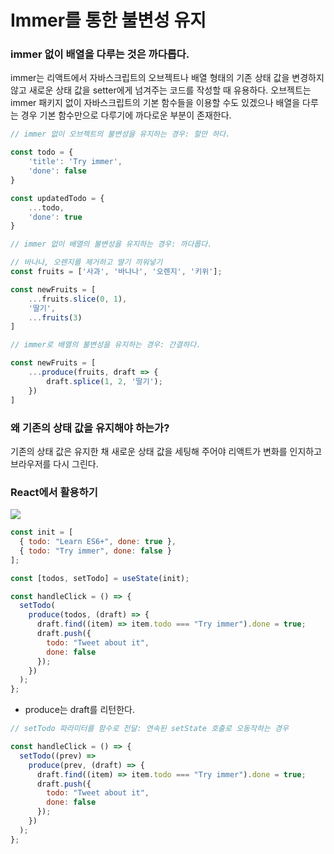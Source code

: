#  Immer를 통한 불변성 유지



### immer 없이 배열을 다루는 것은 까다롭다.

immer는 리액트에서 자바스크립트의 오브젝트나 배열 형태의 기존 상태 값을 변경하지 않고 새로운 상태 값을 setter에게 넘겨주는 코드를 작성할 때 유용하다. 오브젝트는 immer 패키지 없이 자바스크립트의 기본 함수들을 이용할 수도 있겠으나 배열을 다루는 경우 기본 함수만으로 다루기에 까다로운 부분이 존재한다.



```javascript
// immer 없이 오브젝트의 불변성을 유지하는 경우: 할만 하다.

const todo = {
	'title': 'Try immer',
    'done': false
}

const updatedTodo = {
	...todo,
    'done': true
}
```



```javascript
// immer 없이 배열의 불변성을 유지하는 경우: 까다롭다.

// 바나나, 오렌지를 제거하고 딸기 끼워넣기
const fruits = ['사과', '바나나', '오렌지', '키위'];

const newFruits = [
    ...fruits.slice(0, 1),
    '딸기',
    ...fruits(3)
]
```



```javascript
// immer로 배열의 불변성을 유지하는 경우: 간결하다.

const newFruits = [
    ...produce(fruits, draft => {
        draft.splice(1, 2, '딸기');
    })
]
```



### 왜 기존의 상태 값을 유지해야 하는가?

기존의 상태 값은 유지한 채 새로운 상태 값을 세팅해 주어야 리액트가 변화를 인지하고 브라우저를 다시 그린다.



### React에서 활용하기

![](https://imgur.com/caWgagM.gif)

```jsx
const init = [
  { todo: "Learn ES6+", done: true },
  { todo: "Try immer", done: false }
];

const [todos, setTodo] = useState(init);

const handleClick = () => {
  setTodo(
    produce(todos, (draft) => {
      draft.find((item) => item.todo === "Try immer").done = true;
      draft.push({
        todo: "Tweet about it",
        done: false
      });
    })
  );
};
```

- produce는 draft를 리턴한다.



```jsx
// setTodo 파라미터를 함수로 전달: 연속된 setState 호출로 오동작하는 경우

const handleClick = () => {
  setTodo((prev) =>
    produce(prev, (draft) => {
      draft.find((item) => item.todo === "Try immer").done = true;
      draft.push({
        todo: "Tweet about it",
        done: false
      });
    })
  );
};
```

